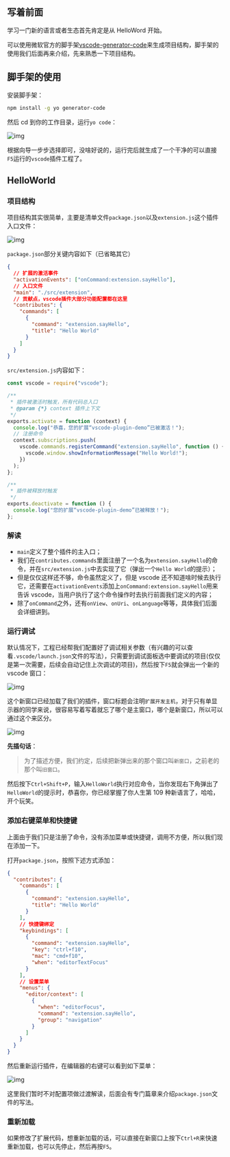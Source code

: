 ## 写着前面

学习一门新的语言或者生态首先肯定是从 HelloWord 开始。

可以使用微软官方的脚手架[vscode-generator-code](https://github.com/Microsoft/vscode-generator-code)来生成项目结构，脚手架的使用我们后面再来介绍，先来熟悉一下项目结构。

## 脚手架的使用

安装脚手架：

```bash
npm install -g yo generator-code
```

然后 cd 到你的工作目录，运行`yo code`：

![img](https://qn.huat.xyz/mac/202402211543846.png)

根据向导一步步选择即可，没啥好说的，运行完后就生成了一个干净的可以直接`F5`运行的`vscode`插件工程了。

## HelloWorld

### 项目结构

项目结构其实很简单，主要是清单文件`package.json`以及`extension.js`这个插件入口文件：

![img](https://qn.huat.xyz/mac/202402211541266.png)

`package.json`部分关键内容如下（已省略其它）

```json
{
  // 扩展的激活事件
  "activationEvents": ["onCommand:extension.sayHello"],
  // 入口文件
  "main": "./src/extension",
  // 贡献点，vscode插件大部分功能配置都在这里
  "contributes": {
    "commands": [
      {
        "command": "extension.sayHello",
        "title": "Hello World"
      }
    ]
  }
}
```

`src/extension.js`内容如下：

```js
const vscode = require("vscode");

/**
 * 插件被激活时触发，所有代码总入口
 * @param {*} context 插件上下文
 */
exports.activate = function (context) {
  console.log("恭喜，您的扩展“vscode-plugin-demo”已被激活！");
  // 注册命令
  context.subscriptions.push(
    vscode.commands.registerCommand("extension.sayHello", function () {
      vscode.window.showInformationMessage("Hello World!");
    })
  );
};

/**
 * 插件被释放时触发
 */
exports.deactivate = function () {
  console.log("您的扩展“vscode-plugin-demo”已被释放！");
};
```

### 解读

- `main`定义了整个插件的主入口；
- 我们在`contributes.commands`里面注册了一个名为`extension.sayHello`的命令，并在`src/extension.js`中去实现了它（弹出一个`Hello World`的提示）；
- 但是仅仅这样还不够，命令虽然定义了，但是 vscode 还不知道啥时候去执行它，还需要在`activationEvents`添加上`onCommand:extension.sayHello`用来告诉 vscode，当用户执行了这个命令操作时去执行前面我们定义的内容；
- 除了`onCommand`之外，还有`onView`、`onUri`、`onLanguage`等等，具体我们后面会详细讲到。

### 运行调试

默认情况下，工程已经帮我们配置好了调试相关参数（有兴趣的可以查看`.vscode/launch.json`文件的写法），只需要到调试面板选中要调试的项目(仅仅是第一次需要，后续会自动记住上次调试的项目)，然后按下`F5`就会弹出一个新的 vscode 窗口：

![img](https://qn.huat.xyz/mac/202402211541556.png)

这个新窗口已经加载了我们的插件，窗口标题会注明`扩展开发主机`，对于只有单显示器的同学来说，很容易写着写着就忘了哪个是主窗口，哪个是新窗口，所以可以通过这个来区分。

![img](https://qn.huat.xyz/mac/202402211542700.png)

**先插句话**：

> 为了描述方便，我们约定，后续把新弹出来的那个窗口叫`新窗口`，之前老的那个叫`旧窗口`。

然后按下`Ctrl+Shift+P`，输入`HelloWorld`执行对应命令，当你发现右下角弹出了`HelloWorld`的提示时，恭喜你，你已经掌握了你人生第 109 种新语言了，哈哈，开个玩笑。

### 添加右键菜单和快捷键

上面由于我们只是注册了命令，没有添加菜单或快捷键，调用不方便，所以我们现在添加一下。

打开`package.json`，按照下述方式添加：

```json
{
  "contributes": {
    "commands": [
      {
        "command": "extension.sayHello",
        "title": "Hello World"
      }
    ],
    // 快捷键绑定
    "keybindings": [
      {
        "command": "extension.sayHello",
        "key": "ctrl+f10",
        "mac": "cmd+f10",
        "when": "editorTextFocus"
      }
    ],
    // 设置菜单
    "menus": {
      "editor/context": [
        {
          "when": "editorFocus",
          "command": "extension.sayHello",
          "group": "navigation"
        }
      ]
    }
  }
}
```

然后重新运行插件，在编辑器的右键可以看到如下菜单：

![img](https://qn.huat.xyz/mac/202402211542323.png)

这里我们暂时不对配置项做过渡解读，后面会有专门篇章来介绍`package.json`文件的写法。

### 重新加载

如果修改了扩展代码，想重新加载的话，可以直接在新窗口上按下`Ctrl+R`来快速重新加载，也可以先停止，然后再按`F5`。
